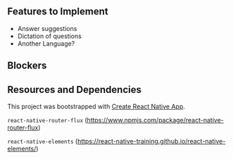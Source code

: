 ## Features to Implement
- Answer suggestions
- Dictation of questions
- Another Language?

## Blockers

## Resources and Dependencies

This project was bootstrapped with [Create React Native App](https://github.com/react-community/create-react-native-app).

`react-native-router-flux`
(https://www.npmjs.com/package/react-native-router-flux)

`react-native-elements`
(https://react-native-training.github.io/react-native-elements/)